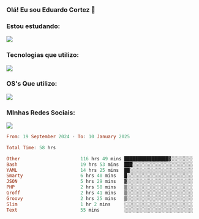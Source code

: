 ### Olá! Eu sou Eduardo Cortez 🤙


### Estou estudando: 

<p align="left">
  <a href="https://skillicons.dev">
    <img src="https://skillicons.dev/icons?i=kubernetes,terraform,redhat,go" />
  </a>
</p>

### Tecnologias que utilizo: 

<p align="left">
  <a href="https://skillicons.dev">
    <img src="https://skillicons.dev/icons?i=docker,mysql,postgres,git,aws,bash,jenkins,figma,grafana,nginx,notion,prometheus" />
  </a>
</p>

### OS's Que utilizo:

<p align="left">
  <a href="https://skillicons.dev">
    <img src="https://skillicons.dev/icons?i=linux,debian,ubuntu,apple" />
  </a>
</p>

### MInhas Redes Sociais:

<p align="left">
  <a href="https://skillicons.dev">
    <img src="https://skillicons.dev/icons?i=linkedin,github" />
  </a>
</p>

<!--START_SECTION:waka-->

```haskell
From: 19 September 2024 - To: 10 January 2025

Total Time: 58 hrs

Other                      116 hrs 49 mins ████████████████▓░░░░░░░░   66.82 %
Bash                       19 hrs 53 mins  ███░░░░░░░░░░░░░░░░░░░░░░   11.38 %
YAML                       14 hrs 25 mins  ██░░░░░░░░░░░░░░░░░░░░░░░   08.25 %
Smarty                     6 hrs 40 mins   █░░░░░░░░░░░░░░░░░░░░░░░░   03.82 %
JSON                       5 hrs 29 mins   ▓░░░░░░░░░░░░░░░░░░░░░░░░   03.14 %
PHP                        2 hrs 58 mins   ▒░░░░░░░░░░░░░░░░░░░░░░░░   01.70 %
Groff                      2 hrs 41 mins   ▒░░░░░░░░░░░░░░░░░░░░░░░░   01.54 %
Groovy                     2 hrs 25 mins   ▒░░░░░░░░░░░░░░░░░░░░░░░░   01.38 %
Slim                       1 hr 2 mins     ░░░░░░░░░░░░░░░░░░░░░░░░░   00.59 %
Text                       55 mins         ░░░░░░░░░░░░░░░░░░░░░░░░░   00.53 %
```

<!--END_SECTION:waka-->
